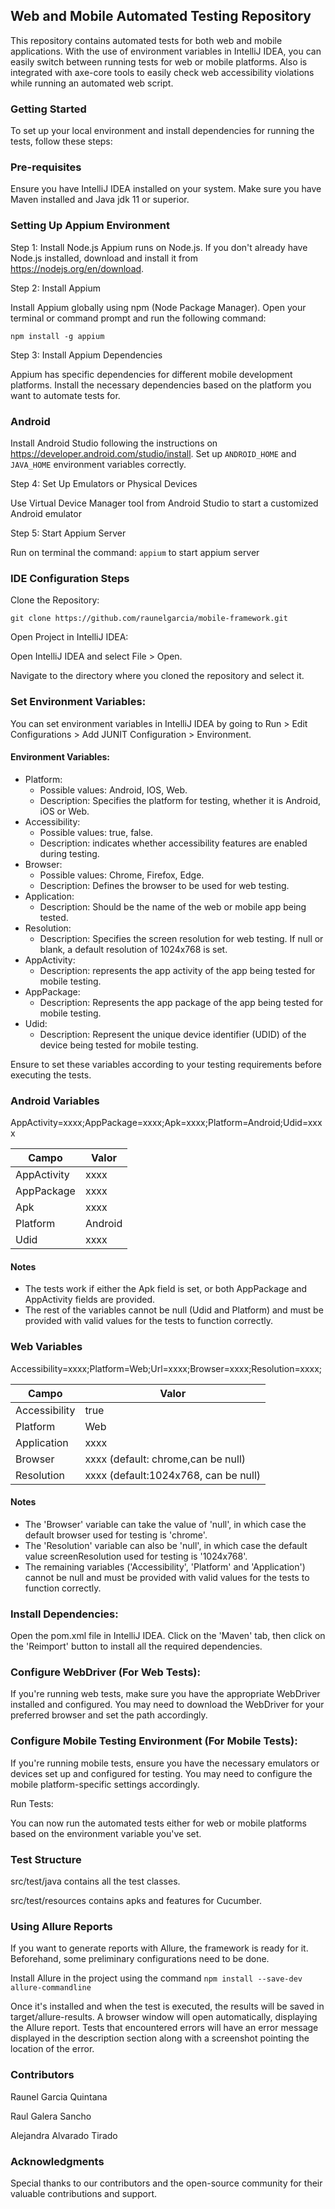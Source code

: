 ## Web and Mobile Automated Testing Repository

This repository contains automated tests for both web and mobile applications. With the use of environment variables in IntelliJ IDEA, you can easily switch between running tests for web or mobile platforms. Also is integrated with axe-core tools to easily check web accessibility violations while running an automated web script.

### Getting Started
To set up your local environment and install dependencies for running the tests, follow these steps:

### Pre-requisites
Ensure you have IntelliJ IDEA installed on your system.
Make sure you have Maven installed and Java jdk 11 or superior.

### Setting Up Appium Environment

Step 1: Install Node.js
Appium runs on Node.js. If you don't already have Node.js installed, download and install it from https://nodejs.org/en/download.

Step 2: Install Appium

Install Appium globally using npm (Node Package Manager). Open your terminal or command prompt and run the following command: 

`npm install -g appium`

Step 3: Install Appium Dependencies

Appium has specific dependencies for different mobile development platforms. Install the necessary dependencies based on the platform you want to automate tests for.

### Android
Install Android Studio following the instructions on https://developer.android.com/studio/install.
Set up `ANDROID_HOME` and `JAVA_HOME` environment variables correctly.

Step 4: Set Up Emulators or Physical Devices

Use Virtual Device Manager tool from Android Studio to start a customized Android emulator

Step 5: Start Appium Server

Run on terminal the command: `appium` to start appium server

### IDE Configuration Steps
Clone the Repository:

`git clone https://github.com/raunelgarcia/mobile-framework.git`

Open Project in IntelliJ IDEA:

Open IntelliJ IDEA and select File > Open.

Navigate to the directory where you cloned the repository and select it.

### Set Environment Variables:

You can set environment variables in IntelliJ IDEA by going to Run > Edit Configurations > Add JUNIT Configuration > Environment.

#### Environment Variables:
- Platform:
  - Possible values: Android, IOS, Web.
  - Description: Specifies the platform for testing, whether it is Android, iOS or Web.
- Accessibility:
  - Possible values: true, false.
  - Description: indicates whether accessibility features are enabled during testing.
- Browser:
  - Possible values: Chrome, Firefox, Edge.
  - Description: Defines the browser to be used for web testing. 
- Application:
  - Description: Should be the name of the web or mobile app being tested.
- Resolution: 
  - Description: Specifies the screen resolution for web testing. If null or blank, a default resolution of 1024x768 is set.
- AppActivity: 
  - Description: represents the app activity of the app being tested for mobile testing.
- AppPackage: 
  - Description: Represents the app package of the app being tested for mobile testing.
- Udid: 
  - Description: Represent the unique device identifier (UDID) of the device being tested for mobile testing.

Ensure to set these variables according to your testing requirements before executing the tests.

### Android Variables

AppActivity=xxxx;AppPackage=xxxx;Apk=xxxx;Platform=Android;Udid=xxxx

| Campo       | Valor   |
|-------------|---------|
| AppActivity | xxxx    |
| AppPackage  | xxxx    |
| Apk         | xxxx    | 
| Platform    | Android |
| Udid        | xxxx    |

#### Notes 

- The tests work if either the Apk field is set, or both AppPackage and AppActivity fields are provided.
- The rest of the variables cannot be null (Udid and Platform) and must be provided with valid values for the tests to function correctly.


### Web Variables

Accessibility=xxxx;Platform=Web;Url=xxxx;Browser=xxxx;Resolution=xxxx;

| Campo         | Valor                                |
|---------------|--------------------------------------|
| Accessibility | true                                 |
| Platform      | Web                                  |
| Application   | xxxx                                 |
| Browser       | xxxx (default: chrome,can be null)   |
| Resolution    | xxxx (default:1024x768, can be null) |

#### Notes

- The 'Browser' variable can take the value of 'null', in which case the default browser used for testing is 'chrome'.
- The 'Resolution' variable can also be 'null', in which case the default value screenResolution used for testing is '1024x768'.
- The remaining variables ('Accessibility', 'Platform' and 'Application') cannot be null and must be provided with valid values for the tests to function correctly.

### Install Dependencies:

Open the pom.xml file in IntelliJ IDEA. Click on the 'Maven' tab, then click on the 'Reimport' button to install all the required dependencies.

### Configure WebDriver (For Web Tests):

If you're running web tests, make sure you have the appropriate WebDriver installed and configured. You may need to download the WebDriver for your preferred browser and set the path accordingly.

### Configure Mobile Testing Environment (For Mobile Tests):

If you're running mobile tests, ensure you have the necessary emulators or devices set up and configured for testing. You may need to configure the mobile platform-specific settings accordingly.

Run Tests:

You can now run the automated tests either for web or mobile platforms based on the environment variable you've set.

### Test Structure

src/test/java contains all the test classes.

src/test/resources contains apks and features for Cucumber.

### Using Allure Reports

If you want to generate reports with Allure, the framework is ready for it. Beforehand, some preliminary configurations need to be done.

Install Allure in the project using the command `npm install --save-dev allure-commandline`

Once it's installed and when the test is executed, the results will be saved in target/allure-results. A browser window will open automatically, displaying the Allure report.
Tests that encountered errors will have an error message displayed in the description section along with a screenshot pointing the location of the error.


### Contributors

Raunel Garcia Quintana

Raul Galera Sancho

Alejandra Alvarado Tirado

### Acknowledgments

Special thanks to our contributors and the open-source community for their valuable contributions and support.
